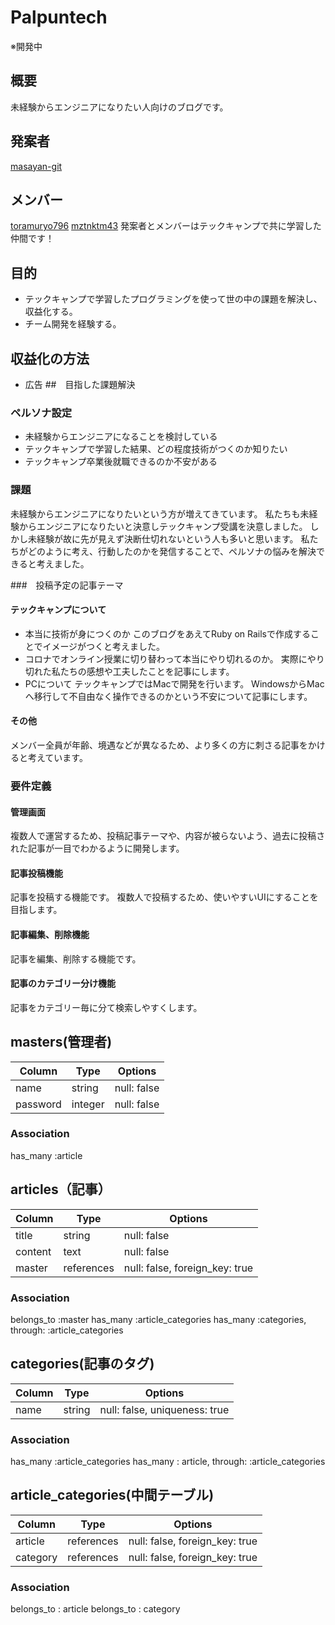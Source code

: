 # Palpuntech
※開発中
## 概要
未経験からエンジニアになりたい人向けのブログです。

## 発案者
[masayan-git](https://github.com/masayan-git/ "masayan-git")
## メンバー
[toramuryo796](https://github.com/toramuryo796/ "toramuryo796")
[mztnktm43](https://github.com/mztnktm43/ "mztnktm43")
発案者とメンバーはテックキャンプで共に学習した仲間です！

## 目的
- テックキャンプで学習したプログラミングを使って世の中の課題を解決し、収益化する。
- チーム開発を経験する。
## 収益化の方法
- 広告
##　目指した課題解決
### ペルソナ設定
- 未経験からエンジニアになることを検討している
- テックキャンプで学習した結果、どの程度技術がつくのか知りたい
- テックキャンプ卒業後就職できるのか不安がある

### 課題
未経験からエンジニアになりたいという方が増えてきています。
私たちも未経験からエンジニアになりたいと決意しテックキャンプ受講を決意しました。
しかし未経験が故に先が見えず決断仕切れないという人も多いと思います。
私たちがどのように考え、行動したのかを発信することで、ペルソナの悩みを解決できると考えました。

###　投稿予定の記事テーマ
#### テックキャンプについて
- 本当に技術が身につくのか
このブログをあえてRuby on Railsで作成することでイメージがつくと考えました。
- コロナでオンライン授業に切り替わって本当にやり切れるのか。
実際にやり切れた私たちの感想や工夫したことを記事にします。
- PCについて
テックキャンプではMacで開発を行います。
WindowsからMacへ移行して不自由なく操作できるのかという不安について記事にします。
#### その他
メンバー全員が年齢、境遇などが異なるため、より多くの方に刺さる記事をかけると考えています。

### 要件定義
#### 管理画面
複数人で運営するため、投稿記事テーマや、内容が被らないよう、過去に投稿された記事が一目でわかるように開発します。
#### 記事投稿機能
記事を投稿する機能です。
複数人で投稿するため、使いやすいUIにすることを目指します。
#### 記事編集、削除機能
記事を編集、削除する機能です。
#### 記事のカテゴリー分け機能
記事をカテゴリー毎に分て検索しやすくします。




## masters(管理者)

| Column   |Type    | Options     |
| -------- |------- | ----------- |
| name     |string  | null: false |
| password |integer | null: false |

### Association
has_many :article

## articles（記事）

| Column       | Type        | Options                        |
| ------------ | ----------- | ------------------------------ |
| title        | string      | null: false                    |
| content      | text        | null: false                    |
| master       | references  | null: false, foreign_key: true |

### Association
belongs_to :master
has_many :article_categories
has_many :categories, through: :article_categories

## categories(記事のタグ)

| Column       | Type      | Options                       |
| ------------ | --------- | ----------------------------- |
| name         | string    | null: false, uniqueness: true |

### Association
has_many :article_categories
has_many : article, through: :article_categories

## article_categories(中間テーブル)

| Column   | Type       | Options                        |
| -------- | ---------  | -----------------------------  |
| article  | references | null: false, foreign_key: true |
| category      | references | null: false, foreign_key: true |

### Association
belongs_to : article
belongs_to : category

